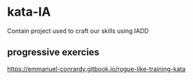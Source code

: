 # kata-IA

Contain project used to craft our skills using IADD

## progressive exercies

<https://emmanuel-conrardy.gitbook.io/rogue-like-training-kata>
